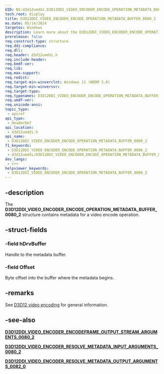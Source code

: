 ```yaml
---
UID: NS:d3d12umddi.D3D12DDI_VIDEO_ENCODER_ENCODE_OPERATION_METADATA_BUFFER_0080_2
tech.root: display
title: D3D12DDI_VIDEO_ENCODER_ENCODE_OPERATION_METADATA_BUFFER_0080_2
ms.date: 05/14/2024
targetos: Windows
description: Learn more about the D3D12DDI_VIDEO_ENCODER_ENCODE_OPERATION_METADATA_BUFFER_0080_2 structure.
prerelease: false
req.construct-type: structure
req.ddi-compliance: 
req.dll: 
req.header: d3d12umddi.h
req.include-header: 
req.kmdf-ver: 
req.lib: 
req.max-support: 
req.redist: 
req.target-min-winverclnt: Windows 11 (WDDM 3.0)
req.target-min-winversvr: 
req.target-type: 
req.typenames: D3D12DDI_VIDEO_ENCODER_ENCODE_OPERATION_METADATA_BUFFER_0080_2
req.umdf-ver: 
req.unicode-ansi: 
topic_type:
 - apiref
api_type:
 - HeaderDef
api_location:
 - d3d12umddi.h
api_name:
 - D3D12DDI_VIDEO_ENCODER_ENCODE_OPERATION_METADATA_BUFFER_0080_2
f1_keywords:
 - D3D12DDI_VIDEO_ENCODER_ENCODE_OPERATION_METADATA_BUFFER_0080_2
 - d3d12umddi/D3D12DDI_VIDEO_ENCODER_ENCODE_OPERATION_METADATA_BUFFER_0080_2
dev_langs:
 - c++
helpviewer_keywords:
 - D3D12DDI_VIDEO_ENCODER_ENCODE_OPERATION_METADATA_BUFFER_0080_2
---
```


## -description

The **D3D12DDI_VIDEO_ENCODER_ENCODE_OPERATION_METADATA_BUFFER_0080_2** structure contains metadata for a video encode operation.

## -struct-fields

### -field hDrvBuffer

Handle to the metadata buffer.

### -field Offset

Byte offset into the buffer where the metadata begins.

## -remarks

See [D3D12 video encoding](/windows-hardware/drivers/display/video-encoding-d3d12) for general information.

## -see-also

[**D3D12DDI_VIDEO_ENCODER_ENCODEFRAME_OUTPUT_STREAM_ARGUMENTS_0080_2**](ns-d3d12umddi-d3d12ddi_video_encoder_encodeframe_output_stream_arguments_0080_2.md)

[**D3D12DDI_VIDEO_ENCODER_RESOLVE_METADATA_INPUT_ARGUMENTS_0080_2**](ns-d3d12umddi-d3d12ddi_video_encoder_resolve_metadata_input_arguments_0080_2.md)

[**D3D12DDI_VIDEO_ENCODER_RESOLVE_METADATA_OUTPUT_ARGUMENTS_0082_0**](ns-d3d12umddi-d3d12ddi_video_encoder_resolve_metadata_output_arguments_0082_0.md)
